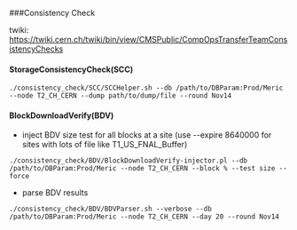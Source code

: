 ###Consistency Check

twiki: https://twiki.cern.ch/twiki/bin/view/CMSPublic/CompOpsTransferTeamConsistencyChecks

#### StorageConsistencyCheck(SCC)
```
./consistency_check/SCC/SCCHelper.sh --db /path/to/DBParam:Prod/Meric --node T2_CH_CERN --dump path/to/dump/file --round Nov14
```
#### BlockDownloadVerify(BDV)

* inject BDV size test for all blocks at a site
(use --expire 8640000 for sites with lots of file like T1_US_FNAL_Buffer)
```
./consistency_check/BDV/BlockDownloadVerify-injector.pl --db /path/to/DBParam:Prod/Meric --node T2_CH_CERN --block % --test size --force 
```

* parse BDV results
```
./consistency_check/BDV/BDVParser.sh --verbose --db /path/to/DBParam:Prod/Meric --node T2_CH_CERN --day 20 --round Nov14
```
